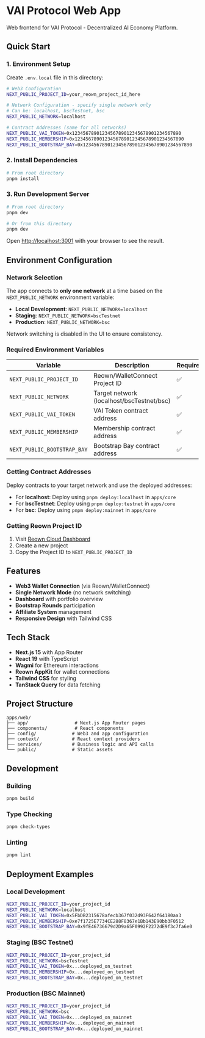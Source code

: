 # VAI Protocol Web App

Web frontend for VAI Protocol - Decentralized AI Economy Platform.

## Quick Start

### 1. Environment Setup

Create `.env.local` file in this directory:

```bash
# Web3 Configuration
NEXT_PUBLIC_PROJECT_ID=your_reown_project_id_here

# Network Configuration - specify single network only
# Can be: localhost, bscTestnet, bsc
NEXT_PUBLIC_NETWORK=localhost

# Contract Addresses (same for all networks)
NEXT_PUBLIC_VAI_TOKEN=0x1234567890123456789012345678901234567890
NEXT_PUBLIC_MEMBERSHIP=0x1234567890123456789012345678901234567890
NEXT_PUBLIC_BOOTSTRAP_BAY=0x1234567890123456789012345678901234567890
```

### 2. Install Dependencies

```bash
# From root directory
pnpm install
```

### 3. Run Development Server

```bash
# From root directory
pnpm dev

# Or from this directory
pnpm dev
```

Open [http://localhost:3001](http://localhost:3001) with your browser to see the result.

## Environment Configuration

### Network Selection

The app connects to **only one network** at a time based on the `NEXT_PUBLIC_NETWORK` environment variable:

- **Local Development**: `NEXT_PUBLIC_NETWORK=localhost`
- **Staging**: `NEXT_PUBLIC_NETWORK=bscTestnet`
- **Production**: `NEXT_PUBLIC_NETWORK=bsc`

Network switching is disabled in the UI to ensure consistency.

### Required Environment Variables

| Variable                    | Description                               | Required |
| --------------------------- | ----------------------------------------- | -------- |
| `NEXT_PUBLIC_PROJECT_ID`    | Reown/WalletConnect Project ID            | ✅       |
| `NEXT_PUBLIC_NETWORK`       | Target network (localhost/bscTestnet/bsc) | ✅       |
| `NEXT_PUBLIC_VAI_TOKEN`     | VAI Token contract address                | ✅       |
| `NEXT_PUBLIC_MEMBERSHIP`    | Membership contract address               | ✅       |
| `NEXT_PUBLIC_BOOTSTRAP_BAY` | Bootstrap Bay contract address            | ✅       |

### Getting Contract Addresses

Deploy contracts to your target network and use the deployed addresses:

- For **localhost**: Deploy using `pnpm deploy:localhost` in `apps/core`
- For **bscTestnet**: Deploy using `pnpm deploy:testnet` in `apps/core`
- For **bsc**: Deploy using `pnpm deploy:mainnet` in `apps/core`

### Getting Reown Project ID

1. Visit [Reown Cloud Dashboard](https://cloud.reown.com/)
2. Create a new project
3. Copy the Project ID to `NEXT_PUBLIC_PROJECT_ID`

## Features

- **Web3 Wallet Connection** (via Reown/WalletConnect)
- **Single Network Mode** (no network switching)
- **Dashboard** with portfolio overview
- **Bootstrap Rounds** participation
- **Affiliate System** management
- **Responsive Design** with Tailwind CSS

## Tech Stack

- **Next.js 15** with App Router
- **React 19** with TypeScript
- **Wagmi** for Ethereum interactions
- **Reown AppKit** for wallet connections
- **Tailwind CSS** for styling
- **TanStack Query** for data fetching

## Project Structure

```
apps/web/
├── app/                 # Next.js App Router pages
├── components/          # React components
├── config/             # Web3 and app configuration
├── context/            # React context providers
├── services/           # Business logic and API calls
└── public/             # Static assets
```

## Development

### Building

```bash
pnpm build
```

### Type Checking

```bash
pnpm check-types
```

### Linting

```bash
pnpm lint
```

## Deployment Examples

### Local Development

```bash
NEXT_PUBLIC_PROJECT_ID=your_project_id
NEXT_PUBLIC_NETWORK=localhost
NEXT_PUBLIC_VAI_TOKEN=0x5FbDB2315678afecb367f032d93F642f64180aa3
NEXT_PUBLIC_MEMBERSHIP=0xe7f1725E7734CE288F8367e1Bb143E90bb3F0512
NEXT_PUBLIC_BOOTSTRAP_BAY=0x9fE46736679d2D9a65F0992F2272dE9f3c7fa6e0
```

### Staging (BSC Testnet)

```bash
NEXT_PUBLIC_PROJECT_ID=your_project_id
NEXT_PUBLIC_NETWORK=bscTestnet
NEXT_PUBLIC_VAI_TOKEN=0x...deployed_on_testnet
NEXT_PUBLIC_MEMBERSHIP=0x...deployed_on_testnet
NEXT_PUBLIC_BOOTSTRAP_BAY=0x...deployed_on_testnet
```

### Production (BSC Mainnet)

```bash
NEXT_PUBLIC_PROJECT_ID=your_project_id
NEXT_PUBLIC_NETWORK=bsc
NEXT_PUBLIC_VAI_TOKEN=0x...deployed_on_mainnet
NEXT_PUBLIC_MEMBERSHIP=0x...deployed_on_mainnet
NEXT_PUBLIC_BOOTSTRAP_BAY=0x...deployed_on_mainnet
```

